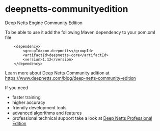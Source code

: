 # deepnetts-communityedition
Deep Netts Engine Community Edition

To be able to use it add the following Maven dependency to your pom.xml file

        <dependency>
            <groupId>com.deepnetts</groupId>
            <artifactId>deepnetts-core</artifactId>
            <version>1.12</version>
        </dependency>
    
Learn more about Deep Netts Community adition at https://www.deepnetts.com/blog/deep-netts-community-edition

If you need 
* faster training
* higher accuracy
* friendly development tools
* advanced algorithms and features
* professional technical support 
take a look at [Deep Netts Professional Edition](https://www.deepnetts.com/product.html)

